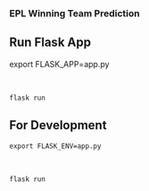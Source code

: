### EPL Winning Team Prediction

## Run Flask App

export FLASK_APP=app.py

<br>

    flask run

## For Development

    export FLASK_ENV=app.py

<br>

    flask run
